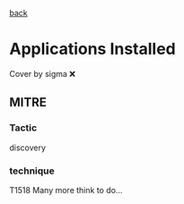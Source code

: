 [back](../index.md)
# Applications Installed
Cover by sigma :x: 
## MITRE
### Tactic
discovery
### technique
T1518
Many more think to do...